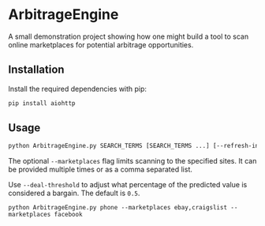 # ArbitrageEngine

A small demonstration project showing how one might build a tool to scan
online marketplaces for potential arbitrage opportunities.

## Installation

Install the required dependencies with pip:

```bash
pip install aiohttp
```

## Usage

```bash
python ArbitrageEngine.py SEARCH_TERMS [SEARCH_TERMS ...] [--refresh-interval SECONDS] [--marketplaces SITE[,SITE...]] [--deal-threshold PERCENT]
```

The optional `--marketplaces` flag limits scanning to the specified
sites. It can be provided multiple times or as a comma separated list.

Use `--deal-threshold` to adjust what percentage of the predicted value
is considered a bargain. The default is `0.5`.

```
python ArbitrageEngine.py phone --marketplaces ebay,craigslist --marketplaces facebook
```
